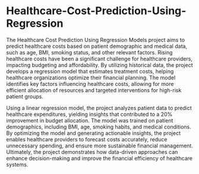 # Healthcare-Cost-Prediction-Using-Regression
The Healthcare Cost Prediction Using Regression Models project aims to predict healthcare costs based on patient demographic and medical data, such as age, BMI, smoking status, and other relevant factors. Rising healthcare costs have been a significant challenge for healthcare providers, impacting budgeting and affordability. By utilizing historical data, the project develops a regression model that estimates treatment costs, helping healthcare organizations optimize their financial planning. The model identifies key factors influencing healthcare costs, allowing for more efficient allocation of resources and targeted interventions for high-risk patient groups.

Using a linear regression model, the project analyzes patient data to predict healthcare expenditures, yielding insights that contributed to a 20% improvement in budget allocation. The model was trained on patient demographics, including BMI, age, smoking habits, and medical conditions. By optimizing the model and generating actionable insights, the project enables healthcare providers to forecast costs accurately, reduce unnecessary spending, and ensure more sustainable financial management. Ultimately, the project demonstrates how data-driven approaches can enhance decision-making and improve the financial efficiency of healthcare systems.

